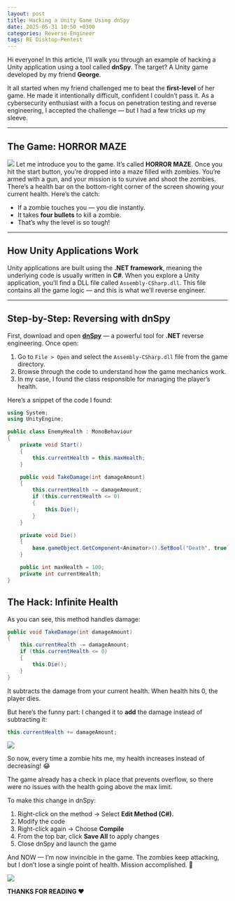 ```yaml
---
layout: post
title: Hacking a Unity Game Using dnSpy
date: 2025-05-31 10:50 +0300
categories: Reverse-Engineer
tags: RE Disktop-Pentest
---
```


Hi everyone! In this article, I’ll walk you through an example of hacking a Unity application using a tool called **dnSpy**. The target? A Unity game developed by my friend **George**.

It all started when my friend challenged me to beat the **first-level** of her game. He made it intentionally difficult, confident I couldn’t pass it. As a cybersecurity enthusiast with a focus on penetration testing and reverse engineering, I accepted the challenge — but I had a few tricks up my sleeve.

---
## The Game: HORROR MAZE

![](https://miro.medium.com/v2/resize:fit:1100/format:webp/1*gh72Up3J1GCURdlPBEMUXA.png)
Let me introduce you to the game. It’s called **HORROR MAZE**. Once you hit the start button, you’re dropped into a maze filled with zombies. You’re armed with a gun, and your mission is to survive and shoot the zombies. There’s a health bar on the bottom-right corner of the screen showing your current health. Here’s the catch:

- If a zombie touches you — you die instantly.  
- It takes **four bullets** to kill a zombie.  
- That’s why the level is so tough!

---

## How Unity Applications Work

Unity applications are built using the **.NET framework**, meaning the underlying code is usually written in **C#**. When you explore a Unity application, you’ll find a DLL file called `Assembly-CSharp.dll`. This file contains all the game logic — and this is what we’ll reverse engineer.

---

## Step-by-Step: Reversing with dnSpy

First, download and open [**dnSpy**](https://github.com/dnSpy/dnSpy/releases) — a powerful tool for **.NET** reverse engineering. Once open:

1. Go to `File > Open` and select the `Assembly-CSharp.dll` file from the game directory.  
2. Browse through the code to understand how the game mechanics work.  
3. In my case, I found the class responsible for managing the player’s health.

Here’s a snippet of the code I found:

```csharp
using System;
using UnityEngine;

public class EnemyHealth : MonoBehaviour
{
    private void Start()
    {
        this.currentHealth = this.maxHealth;
    }

    public void TakeDamage(int damageAmount)
    {
        this.currentHealth -= damageAmount;
        if (this.currentHealth <= 0)
        {
            this.Die();
        }
    }

    private void Die()
    {
        base.gameObject.GetComponent<Animator>().SetBool("Death", true);
    }

    public int maxHealth = 100;
    private int currentHealth;
}
```

## The Hack: Infinite Health
As you can see, this method handles damage:

```csharp
public void TakeDamage(int damageAmount)
{
    this.currentHealth -= damageAmount;
    if (this.currentHealth <= 0)
    {
        this.Die();
    }
}
```
It subtracts the damage from your current health. When health hits 0, the player dies.

But here’s the funny part: I changed it to **add** the damage instead of subtracting it:

```csharp
this.currentHealth += damageAmount;
```

![](https://miro.medium.com/v2/resize:fit:750/format:webp/1*s1oVKZ_DCo0QqZ1P7amtQg.gif)

So now, every time a zombie hits me, my health increases instead of decreasing! 😂

The game already has a check in place that prevents overflow, so there were no issues with the health going above the max limit.

To make this change in dnSpy:

1. Right-click on the method → Select **Edit Method (C#).**
2. Modify the code
3. Right-click again → Choose **Compile**
4. From the top bar, click **Save All** to apply changes
5. Close dnSpy and launch the game

And NOW — I’m now invincible in the game. The zombies keep attacking, but I don’t lose a single point of health. Mission accomplished. 🎉

![](https://miro.medium.com/v2/format:webp/1*WzOhMDh41DHt7BXc8j1z0g.png)

**THANKS FOR READING ❤️**

<script src="https://giscus.app/client.js"
        data-repo="0xk3r0/0xk3r0.github.io"
        data-repo-id="R_kgDOOGw3bQ"
        data-category="General"
        data-category-id="DIC_kwDOOGw3bc4CobRY"
        data-mapping="pathname"
        data-strict="0"
        data-reactions-enabled="1"
        data-emit-metadata="0"
        data-input-position="bottom"
        data-theme="dark"
        data-lang="en"
        crossorigin="anonymous"
        async>
</script>
